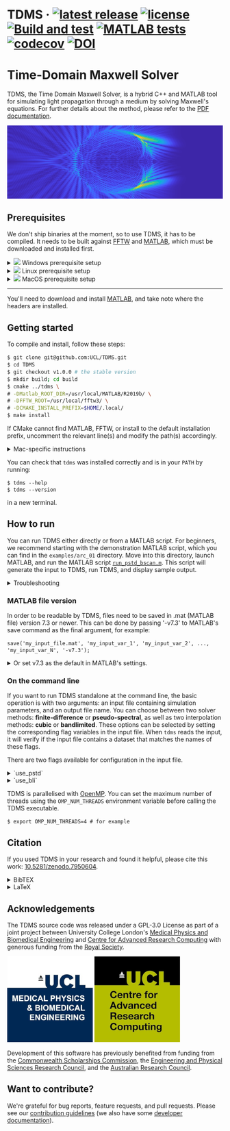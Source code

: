 <!-- \cond
 -->
<!-- 👆 this comment and the endcond below, tells doxygen to ignore the badges
and title at the top of README.md when building the project page (the title
would be duplicated) everything else in README.md is also the project homepage. -->

# TDMS · [![latest release](https://badgen.net/github/release/UCL/TDMS)](https://github.com/UCL/TDMS/releases)  [![license](https://badgen.net/github/license/UCL/TDMS)](https://github.com/UCL/TDMS/blob/main/LICENSE) [![Build and test](https://github.com/UCL/TDMS/actions/workflows/ci.yml/badge.svg)](https://github.com/UCL/TDMS/actions/workflows/ci.yml) [![MATLAB tests](https://github.com/UCL/TDMS/actions/workflows/matlab_tests.yml/badge.svg)](https://github.com/UCL/TDMS/actions/workflows/matlab_tests.yml) [![codecov](https://codecov.io/gh/UCL/TDMS/branch/main/graph/badge.svg?token=3kqP14kslL)](https://codecov.io/gh/UCL/TDMS) [![DOI](https://zenodo.org/badge/448864310.svg)](https://zenodo.org/badge/latestdoi/448864310)

<!-- \endcond -->

# Time-Domain Maxwell Solver

TDMS, the Time Domain Maxwell Solver, is a hybrid C++ and MATLAB tool for simulating light propagation through a medium by solving Maxwell's equations.
For further details about the method, please refer to the [PDF documentation](https://github.com/UCL/TDMS/blob/gh-doc/masterdoc.pdf).

![The normed z-component of the H field incident on a cylinder](doc/assets/HzNormBanner.png)

## Prerequisites

We don't ship binaries at the moment, so to use TDMS, it has to be compiled.
It needs to be built against [FFTW](https://www.fftw.org/) and [MATLAB](https://www.mathworks.com/products/matlab.html), which must be downloaded and installed first.

<details>
<summary><img src="https://github.com/EgoistDeveloper/operating-system-logos/blob/master/src/24x24/WIN.png"/> Windows prerequisite setup</summary>

TDMS has been tested with **Windows subsystem for Linux (WSL)** and natively with the SDK on Windows 10.

If you're a complete beginner we recommend you download the [Windows subsystem for Linux (WSL2)](https://learn.microsoft.com/en-gb/windows/wsl/install), or set up an linux virtual machine, and follow the linux instructions.
If you can't (or don't want to) do this for some reason, you'll need to install the [Windows software developer kit (SDK)](https://developer.microsoft.com/en-gb/windows/downloads/windows-sdk/) which contains the Windows C++ compiler, [CMake](https://cmake.org/download/), and then [FFTW](https://www.fftw.org/), the latter works via [conda](https://anaconda.org/conda-forge/fftw).

You'll also need [MATLAB](https://www.mathworks.com/products/matlab.html).
Note: MATLAB inside WSL2 is not _officially_ supported but does work (and we still recommend this as the most straightforward).
You may have to do [some setup to ensure your license key is recognised](https://uk.mathworks.com/matlabcentral/answers/1696925-matlab-licence-using-both-window11-and-wsl2).
</details>

<details>
<summary><img src="https://github.com/EgoistDeveloper/operating-system-logos/blob/master/src/24x24/UBT.png"/> Linux prerequisite setup</summary>

Assuming you don't already have them, you'll need a C++ compiler, CMake, OpenMP and FFTW.

For Debian-based distributions this should be as simple as
```{sh}
$ sudo apt install git gcc cmake libfftw3-dev libgomp1
```

</details>

<details>
<summary><img src="https://github.com/EgoistDeveloper/operating-system-logos/blob/master/src/24x24/MAC.png"/> MacOS prerequisite setup</summary>

On MacOS you will need an x86 compiler with libraries for OpenMP.
You'll need to download the latest [xcode tools](https://apps.apple.com/app/xcode).
And everything else can be installed using [Homebrew](https://brew.sh) with the command:

```{sh}
$ brew install cmake fftw llvm
```

On an ARM Mac, you will need to install the x86 version of Homebrew.
To do so, use the following commands:

```{sh}
$ arch -x86_64 zsh
$ arch -x86_64 /bin/bash -c "$(curl -fsSL https://raw.githubusercontent.com/Homebrew/install/HEAD/install.sh)"
$ arch -x86_64 /usr/local/bin/brew install cmake fftw llvm
```

</details>

------

You'll need to download and install [MATLAB](https://www.mathworks.com/products/matlab.html), and take note where the headers are installed.
</details>

## Getting started

To compile and install, follow these steps:

```bash
$ git clone git@github.com:UCL/TDMS.git
$ cd TDMS
$ git checkout v1.0.0 # the stable version
$ mkdir build; cd build
$ cmake ../tdms \
# -DMatlab_ROOT_DIR=/usr/local/MATLAB/R2019b/ \
# -DFFTW_ROOT=/usr/local/fftw3/ \
# -DCMAKE_INSTALL_PREFIX=$HOME/.local/
$ make install
```

If CMake cannot find MATLAB, FFTW, or install to the default installation prefix, uncomment the relevant line(s) and modify the path(s) accordingly.

<details>
<summary>Mac-specific instructions</summary>

To compile TDMS on a Mac, you will need an x86 compiler with libraries for OpenMP.
You can install these using [Homebrew](https://brew.sh) with the command:

```{sh}
$ brew install llvm
```

After installing with Homebrew, you may need to set the following CMake arguments:

```{sh}
-DCMAKE_CXX_COMPILER=/Users/username/.local/homebrew/opt/llvm/bin/clang++
-DOMP_ROOT=/Users/username/.local/homebrew/opt/llvm/
-DCXX_ROOT=/Users/username/.local/homebrew/opt/llvm
-DHDF5_ROOT=/Users/username/.local/homebrew/opt/hdf5
```

On an ARM Mac, you will need to install the x86 version of Homebrew.
To do so, use the following commands:

```{sh}
$ arch -x86_64 zsh
$ arch -x86_64 /bin/bash -c "$(curl -fsSL https://raw.githubusercontent.com/Homebrew/install/HEAD/install.sh)"
$ arch -x86_64 /usr/local/bin/brew install llvm hdf5
```
</details>

You can check that `tdms` was installed correctly and is in your `PATH` by running:
```{sh}
$ tdms --help
$ tdms --version
```
in a new terminal.

## How to run

You can run TDMS either directly or from a MATLAB script.
For beginners, we recommend starting with the demonstration MATLAB script, which you can find in the `examples/arc_01` directory.
Move into this directory, launch MATLAB, and run the MATLAB script [`run_pstd_bscan.m`](https://github.com/UCL/TDMS/blob/main/examples/arc_01/run_pstd_bscan.m).
This script will generate the input to TDMS, run TDMS, and display sample output.

<details>
<summary>Troubleshooting</summary>

We've seen that launching MATLAB on MacOS via the launcher (cmd + space) may not preserve the system `PATH`.

```
command not found: tdms
```

Assuming `tdms --help` works in a new terminal, try launching MATLAB _from_ that terminal.

```{sh}
$ tdms --help
$ /Applications/MATLAB_<version>.app/bin/matlab
```

The MATLAB example scripts should then find `tdms`.
If you still have problems, you can try hard-coding the full path to `tdms` into the MATLAB script.

In a terminal run

```{sh}
$ which tdms
```

Copy the full path (something like `/usr/local/bin/tdms`) into [`run_pstd_bscan.m`](https://github.com/UCL/TDMS/blob/main/examples/arc_01/run_pstd_bscan.m), replacing the `'tdms'` text in the calls to the `system()` function.

</details>

### MATLAB file version

In order to be readable by TDMS, files need to be saved in .mat (MATLAB file) version 7.3 or newer.
This can be done by passing '-v7.3' to MATLAB's save command as the final argument, for example:

```
save('my_input_file.mat', 'my_input_var_1', 'my_input_var_2', ..., 'my_input_var_N', '-v7.3');
```

<details>
<summary>Or set v7.3 as the default in MATLAB's settings.</summary>

![](doc/assets/matlab-file-settings.png)

</details>

### On the command line

If you want to run TDMS standalone at the command line, the basic operation is with two arguments: an input file containing simulation parameters, and an output file name.
You can choose between two solver methods: **finite-difference** or **pseudo-spectral**, as well as two interpolation methods: **cubic** or **bandlimited**.
These options can be selected by setting the corresponding flag variables in the input file.
When `tdms` reads the input, it will verify if the input file contains a dataset that matches the names of these flags.

There are two flags available for configuration in the input file.
<details>
<summary> `use_pstd` </summary>
- If not provided, or provided as `false`, then the default timestepping method of finite-differences (FDTD) will be used.
- If present and set to `true`, then `tdms` will use the pseudo-spectral (PSTD) method when performing simulation timesteps.
</details>
<details>
<summary> `use_bli` </summary>
- If not provided, or provided as `false`, then the default interpolation method of cubic interpolation will be used to obtain field values at the centres of Yee cells.
- If present and set to `true`, then `tdms` will use bandlimited interpolation (BLI) when obtaining field values at Yee cell centres.

\note Typically bandlimited interpolation is superior to cubic interpolation when the extent of the Yee cell is of approximately the same order as, but slightly less than, one-sixth of the shortest wavelength of interest.
Otherwise, cubic interpolation typically enjoys superior accuracy.
</details>

TDMS is parallelised with [OpenMP](https://en.wikipedia.org/wiki/OpenMP).
You can set the maximum number of threads using the `OMP_NUM_THREADS` environment variable before calling the TDMS executable.
```{sh}
$ export OMP_NUM_THREADS=4 # for example
```

## Citation

If you used TDMS in your research and found it helpful, please cite this work: [10.5281/zenodo.7950604](https://doi.org/10.5281/zenodo.7950604).

<!-- If you use TDMS in your work and have examples that you would like to share with other users, please get in touch with us at -->
<!-- [contact_address)[mailto:FIXME] -->
<details>
<summary>BibTEX</summary>

```bibtex
@software{tdms,
    author       = {Munro, Peter and others},
    license      = {GPL-3.0},
    title        = {{TDMS - The Time-Domain Maxwell Solver}},
    URL          = {https://github.com/UCL/TDMS},
    publisher    = {Zenodo},
    doi          = {10.5281/zenodo.7950603}
}
```

</details>
<details>
<summary>LaTeX</summary>

```tex
\bibitem{tdms}
P. Munro, et al \emph{TDMS - The Time-Domain Maxwell Solver}, \url{https://github.com/UCL/TDMS}, \href{https://doi.org/10.5281/zenodo.7950603}{10.5281/zenodo.7950603}.
```

</details>

## Acknowledgements

The TDMS source code was released under a GPL-3.0 License as part of a joint project between University College London's [Medical Physics and Biomedical Engineering](https://ucl.ac.uk/medphys) and [Centre for Advanced Research Computing](https://ucl.ac.uk/arc) with generous funding from the [Royal Society](https://royalsociety.org).

![medphys](doc/assets/biomedlogo.png)&nbsp;![arc](doc/assets/arclogo.png)

Development of this software has previously benefited from funding from the [Commonwealth Scholarships Commission](https://cscuk.fcdo.gov.uk/about-us/scholarships-and-fellowships/), the [Engineering and Physical Sciences Research Council](https://www.ukri.org/councils/epsrc/), and the [Australian Research Council](https://www.arc.gov.au/).

## Want to contribute?

We're grateful for bug reports, feature requests, and pull requests. Please see our [contribution guidelines](https://github-pages.ucl.ac.uk/TDMS/md__c_o_n_t_r_i_b_u_t_i_n_g.html) (we also have some [developer documentation](https://github-pages.ucl.ac.uk/TDMS/md_doc_developers.html)).
